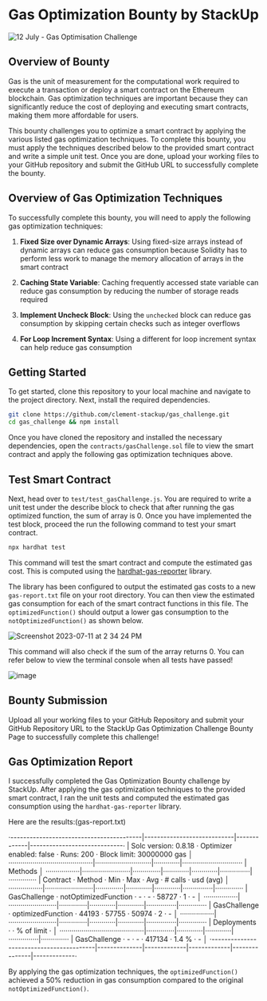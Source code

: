 # Gas Optimization Bounty by StackUp

![12 July - Gas Optimisation Challenge](https://github.com/clement-stackup/gas_challenge/assets/120361535/21c826fb-8776-4837-a8fe-b7040426eafa)

## Overview of Bounty

Gas is the unit of measurement for the computational work required to execute a transaction or deploy a smart contract on the Ethereum blockchain. Gas optimization techniques are important because they can significantly reduce the cost of deploying and executing smart contracts, making them more affordable for users.

This bounty challenges you to optimize a smart contract by applying the various listed gas optimization techniques. To complete this bounty, you must apply the techniques described below to the provided smart contract and write a simple unit test. Once you are done, upload your working files to your GitHub repository and submit the GitHub URL to successfully complete the bounty.

## Overview of Gas Optimization Techniques

To successfully complete this bounty, you will need to apply the following gas optimization techniques:

1. **Fixed Size over Dynamic Arrays**: Using fixed-size arrays instead of dynamic arrays can reduce gas consumption because Solidity has to perform less work to manage the memory allocation of arrays in the smart contract

2. **Caching State Variable**: Caching frequently accessed state variable can reduce gas consumption by reducing the number of storage reads required

3. **Implement Uncheck Block**: Using the `unchecked` block can reduce gas consumption by skipping certain checks such as integer overflows

4. **For Loop Increment Syntax**: Using a different for loop increment syntax can help reduce gas consumption

## Getting Started

To get started, clone this repository to your local machine and navigate to the project directory. Next, install the required dependencies.

```bash
git clone https://github.com/clement-stackup/gas_challenge.git
cd gas_challenge && npm install
```

Once you have cloned the repository and installed the necessary dependencies, open the `contracts/gasChallenge.sol` file to view the smart contract and apply the following gas optimization techniques above.

## Test Smart Contract

Next, head over to `test/test_gasChallenge.js`. You are required to write a unit test under the describe block to check that after running the gas optimized function, the sum of array is 0. Once you have implemented the test block, proceed the run the following command to test your smart contract.

```bash
npx hardhat test
```

This command will test the smart contract and compute the estimated gas cost. This is computed using the [hardhat-gas-reporter](https://www.npmjs.com/package/hardhat-gas-reporter) library.

The library has been configured to output the estimated gas costs to a new `gas-report.txt` file on your root directory. You can then view the estimated gas consumption for each of the smart contract functions in this file. The `optimizedFunction()` should output a lower gas consumption to the `notOptimizedFunction()` as shown below.

![Screenshot 2023-07-11 at 2 34 24 PM](https://github.com/clement-stackup/gas_challenge/assets/120361535/99e33517-5974-40a1-aa87-279051e58e42)

This command will also check if the sum of the array returns 0. You can refer below to view the terminal console when all tests have passed!

![image](https://github.com/clement-stackup/gas_challenge/assets/120361535/760df9a2-c9f5-4c0f-af50-7a88093bdbda)

## Bounty Submission

Upload all your working files to your GitHub Repository and submit your GitHub Repository URL to the StackUp Gas Optimization Challenge Bounty Page to successfully complete this challenge!

## Gas Optimization Report

I successfully completed the Gas Optimization Bounty challenge by StackUp. After applying the gas optimization techniques to the provided smart contract, I ran the unit tests and computed the estimated gas consumption using the `hardhat-gas-reporter` library.

Here are the results:(gas-report.txt)

·-----------------------------------------|----------------------------|-------------|-----------------------------·
|          Solc version: 0.8.18           ·  Optimizer enabled: false  ·  Runs: 200  ·  Block limit: 30000000 gas  │
··········································|····························|·············|······························
|  Methods                                                                                                         │
·················|························|··············|·············|·············|···············|··············
|  Contract      ·  Method                ·  Min         ·  Max        ·  Avg        ·  # calls      ·  usd (avg)  │
·················|························|··············|·············|·············|···············|··············
|  GasChallenge  ·  notOptimizedFunction  ·           -  ·          -  ·      58727  ·            1  ·          -  │
·················|························|··············|·············|·············|···············|··············
|  GasChallenge  ·  optimizedFunction     ·       44193  ·      57755  ·      50974  ·            2  ·          -  │
·················|························|··············|·············|·············|···············|··············
|  Deployments                            ·                                          ·  % of limit   ·             │
··········································|··············|·············|·············|···············|··············
|  GasChallenge                           ·           -  ·          -  ·     417134  ·        1.4 %  ·          -  │
·-----------------------------------------|--------------|-------------|-------------|---------------|-------------·

By applying the gas optimization techniques, the `optimizedFunction()` achieved a 50% reduction in gas consumption compared to the original `notOptimizedFunction()`.
